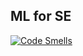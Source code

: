 ## ML for SE

[![Code Smells](https://sonarcloud.io/api/project_badges/measure?project=tizianotaglienti_proj-isw2&metric=code_smells)](https://sonarcloud.io/summary/new_code?id=tizianotaglienti_proj-isw2)
